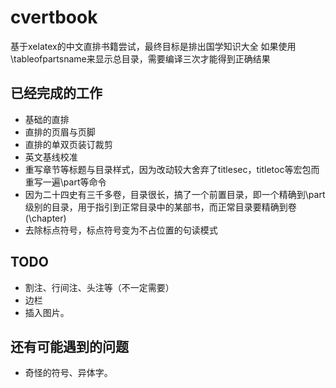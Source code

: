 # cvertbook
基于xelatex的中文直排书籍尝试，最终目标是排出国学知识大全
如果使用\tableofpartsname来显示总目录，需要编译三次才能得到正确结果

## 已经完成的工作
- 基础的直排
- 直排的页眉与页脚
- 直排的单双页装订裁剪
- 英文基线校准
- 重写章节等标题与目录样式，因为改动较大舍弃了titlesec，titletoc等宏包而重写一遍\part等命令
- 因为二十四史有三千多卷，目录很长，搞了一个前置目录，即一个精确到\part级别的目录，用于指引到正常目录中的某部书，而正常目录要精确到卷(\chapter)
- 去除标点符号，标点符号变为不占位置的句读模式

## TODO
- 割注、行间注、头注等（不一定需要）
- 边栏
- 插入图片。

## 还有可能遇到的问题
- 奇怪的符号、异体字。
